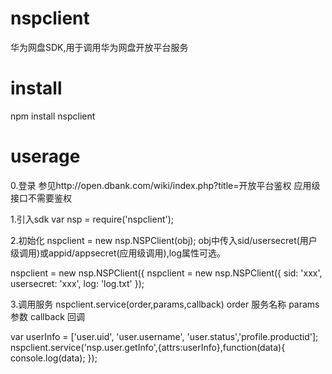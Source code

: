 nspclient
=========

华为网盘SDK,用于调用华为网盘开放平台服务

install
=========
npm install nspclient

userage
=========
0.登录
参见http://open.dbank.com/wiki/index.php?title=开放平台鉴权
应用级接口不需要鉴权

1.引入sdk
var nsp = require('nspclient');

2.初始化
nspclient = new nsp.NSPClient(obj);
obj中传入sid/usersecret(用户级调用)或appid/appsecret(应用级调用),log属性可选。

nspclient = new nsp.NSPClient({
nspclient = new nsp.NSPClient({
    sid: 'xxx',
    usersecret: 'xxx',
    log: 'log.txt'
});

3.调用服务
nspclient.service(order,params,callback)
order  服务名称
params 参数
callback 回调

var userInfo = ['user.uid', 'user.username', 'user.status','profile.productid'];
nspclient.service('nsp.user.getInfo',{attrs:userInfo},function(data){
    console.log(data);
});






